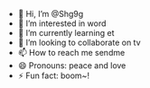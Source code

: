 - 👋 Hi, I’m @Shg9g
- 👀 I’m interested in word
- 🌱 I’m currently learning et
- 💞️ I’m looking to collaborate on tv
- 📫 How to reach me sendme
- 😄 Pronouns: peace and love
- ⚡ Fun fact: boom~!

<!---
Shg9g/Shg9g is a ✨ special ✨ repository because its `README.md` (this file) appears on your GitHub profile.
You can click the Preview link to take a look at your changes.
--->

